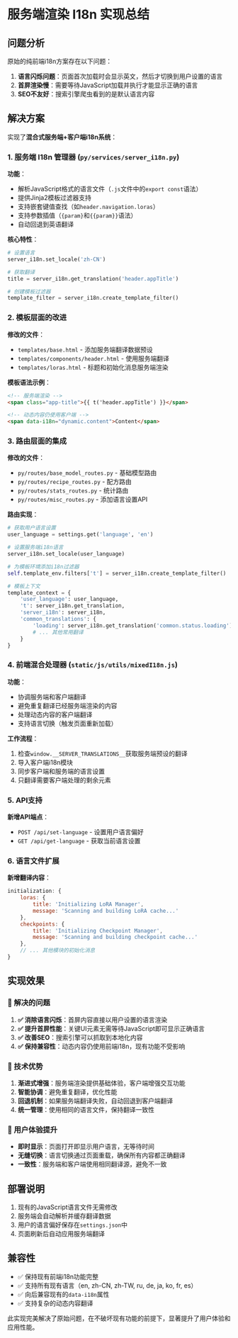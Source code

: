 # 服务端渲染 I18n 实现总结

## 问题分析

原始的纯前端i18n方案存在以下问题：
1. **语言闪烁问题**：页面首次加载时会显示英文，然后才切换到用户设置的语言
2. **首屏渲染慢**：需要等待JavaScript加载并执行才能显示正确的语言
3. **SEO不友好**：搜索引擎爬虫看到的是默认语言内容

## 解决方案

实现了**混合式服务端+客户端i18n系统**：

### 1. 服务端 I18n 管理器 (`py/services/server_i18n.py`)

**功能**：
- 解析JavaScript格式的语言文件（`.js`文件中的`export const`语法）
- 提供Jinja2模板过滤器支持
- 支持嵌套键值查找（如`header.navigation.loras`）
- 支持参数插值（`{param}`和`{{param}}`语法）
- 自动回退到英语翻译

**核心特性**：
```python
# 设置语言
server_i18n.set_locale('zh-CN')

# 获取翻译
title = server_i18n.get_translation('header.appTitle')

# 创建模板过滤器
template_filter = server_i18n.create_template_filter()
```

### 2. 模板层面的改进

**修改的文件**：
- `templates/base.html` - 添加服务端翻译数据预设
- `templates/components/header.html` - 使用服务端翻译
- `templates/loras.html` - 标题和初始化消息服务端渲染

**模板语法示例**：
```html
<!-- 服务端渲染 -->
<span class="app-title">{{ t('header.appTitle') }}</span>

<!-- 动态内容仍使用客户端 -->
<span data-i18n="dynamic.content">Content</span>
```

### 3. 路由层面的集成

**修改的文件**：
- `py/routes/base_model_routes.py` - 基础模型路由
- `py/routes/recipe_routes.py` - 配方路由  
- `py/routes/stats_routes.py` - 统计路由
- `py/routes/misc_routes.py` - 添加语言设置API

**路由实现**：
```python
# 获取用户语言设置
user_language = settings.get('language', 'en')

# 设置服务端i18n语言
server_i18n.set_locale(user_language)

# 为模板环境添加i18n过滤器
self.template_env.filters['t'] = server_i18n.create_template_filter()

# 模板上下文
template_context = {
    'user_language': user_language,
    't': server_i18n.get_translation,
    'server_i18n': server_i18n,
    'common_translations': {
        'loading': server_i18n.get_translation('common.status.loading'),
        # ... 其他常用翻译
    }
}
```

### 4. 前端混合处理器 (`static/js/utils/mixedI18n.js`)

**功能**：
- 协调服务端和客户端翻译
- 避免重复翻译已经服务端渲染的内容
- 处理动态内容的客户端翻译
- 支持语言切换（触发页面重新加载）

**工作流程**：
1. 检查`window.__SERVER_TRANSLATIONS__`获取服务端预设的翻译
2. 导入客户端i18n模块
3. 同步客户端和服务端的语言设置
4. 只翻译需要客户端处理的剩余元素

### 5. API支持

**新增API端点**：
- `POST /api/set-language` - 设置用户语言偏好
- `GET /api/get-language` - 获取当前语言设置

### 6. 语言文件扩展

**新增翻译内容**：
```javascript
initialization: {
    loras: {
        title: 'Initializing LoRA Manager',
        message: 'Scanning and building LoRA cache...'
    },
    checkpoints: {
        title: 'Initializing Checkpoint Manager', 
        message: 'Scanning and building checkpoint cache...'
    },
    // ... 其他模块的初始化消息
}
```

## 实现效果

### 🎯 解决的问题

1. **✅ 消除语言闪烁**：首屏内容直接以用户设置的语言渲染
2. **✅ 提升首屏性能**：关键UI元素无需等待JavaScript即可显示正确语言
3. **✅ 改善SEO**：搜索引擎可以抓取到本地化内容
4. **✅ 保持兼容性**：动态内容仍使用前端i18n，现有功能不受影响

### 🔧 技术优势

1. **渐进式增强**：服务端渲染提供基础体验，客户端增强交互功能
2. **智能协调**：避免重复翻译，优化性能
3. **回退机制**：如果服务端翻译失败，自动回退到客户端翻译
4. **统一管理**：使用相同的语言文件，保持翻译一致性

### 🎨 用户体验提升

- **即时显示**：页面打开即显示用户语言，无等待时间
- **无缝切换**：语言切换通过页面重载，确保所有内容都正确翻译
- **一致性**：服务端和客户端使用相同翻译源，避免不一致

## 部署说明

1. 现有的JavaScript语言文件无需修改
2. 服务端会自动解析并缓存翻译数据
3. 用户的语言偏好保存在`settings.json`中
4. 页面刷新后自动应用服务端翻译

## 兼容性

- ✅ 保持现有前端i18n功能完整
- ✅ 支持所有现有语言（en, zh-CN, zh-TW, ru, de, ja, ko, fr, es）
- ✅ 向后兼容现有的`data-i18n`属性
- ✅ 支持复杂的动态内容翻译

此实现完美解决了原始问题，在不破坏现有功能的前提下，显著提升了用户体验和应用性能。
